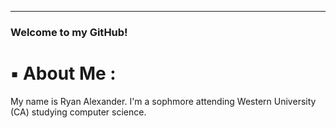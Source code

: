 ___________________________________________________________________________________________________________________________________________________________________________________________________
### Welcome to my GitHub!                                                                                                                                                               
# ▪️ About Me :
My name is Ryan Alexander.                                                                                                                                                                      I'm a sophmore attending Western University (CA) studying computer science. 

<!--
**RyanAlexanderGitHub/RyanAlexanderGitHub** is a ✨ _special_ ✨ repository because its `README.md` (this file) appears on your GitHub profile.

Here are some ideas to get you started:

- 🔭 I’m currently working on ...
- 🌱 I’m currently learning ...
- 👯 I’m looking to collaborate on ...
- 🤔 I’m looking for help with ...
- 💬 Ask me about ...
- 📫 How to reach me: ...
- 😄 Pronouns: ...
- ⚡ Fun fact: ...
-->
